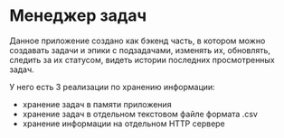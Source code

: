 # Менеджер задач  
Данное приложение создано как бэкенд часть, в котором можно создавать задачи и эпики с подзадачами, 
изменять их, обновлять, следить за их статусом, видеть истории последних просмотренных задач.        
  
У него есть 3 реализации по хранению информации:  
* хранение задач в памяти приложения
* хранение задач в отдельном текстовом файле формата .csv
* хранение информации на отдельном HTTP сервере 
